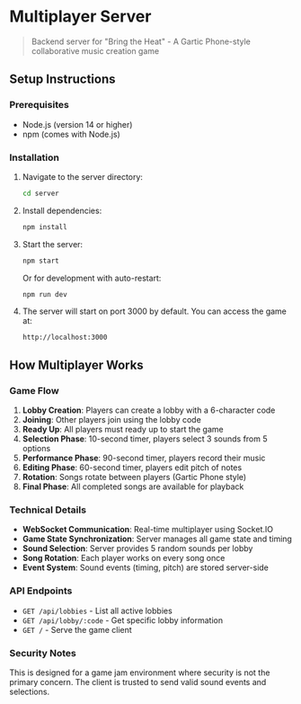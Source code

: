 # Multiplayer Server

> Backend server for "Bring the Heat" - A Gartic Phone-style collaborative music creation game

## Setup Instructions

### Prerequisites
- Node.js (version 14 or higher)
- npm (comes with Node.js)

### Installation

1. Navigate to the server directory:
   ```bash
   cd server
   ```

2. Install dependencies:
   ```bash
   npm install
   ```

3. Start the server:
   ```bash
   npm start
   ```

   Or for development with auto-restart:
   ```bash
   npm run dev
   ```

4. The server will start on port 3000 by default. You can access the game at:
   ```
   http://localhost:3000
   ```

## How Multiplayer Works

### Game Flow

1. **Lobby Creation**: Players can create a lobby with a 6-character code
2. **Joining**: Other players join using the lobby code
3. **Ready Up**: All players must ready up to start the game
4. **Selection Phase**: 10-second timer, players select 3 sounds from 5 options
5. **Performance Phase**: 90-second timer, players record their music
6. **Editing Phase**: 60-second timer, players edit pitch of notes
7. **Rotation**: Songs rotate between players (Gartic Phone style)
8. **Final Phase**: All completed songs are available for playback

### Technical Details

- **WebSocket Communication**: Real-time multiplayer using Socket.IO
- **Game State Synchronization**: Server manages all game state and timing
- **Sound Selection**: Server provides 5 random sounds per lobby
- **Song Rotation**: Each player works on every song once
- **Event System**: Sound events (timing, pitch) are stored server-side

### API Endpoints

- `GET /api/lobbies` - List all active lobbies
- `GET /api/lobby/:code` - Get specific lobby information
- `GET /` - Serve the game client

### Security Notes

This is designed for a game jam environment where security is not the primary concern. The client is trusted to send valid sound events and selections.